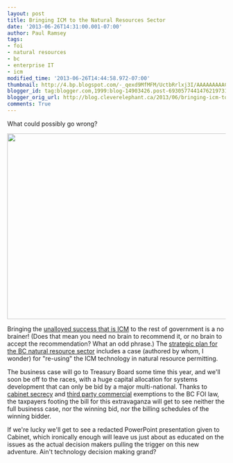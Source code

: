 ```yaml
---
layout: post
title: Bringing ICM to the Natural Resources Sector
date: '2013-06-26T14:31:00.001-07:00'
author: Paul Ramsey
tags:
- foi
- natural resources
- bc
- enterprise IT
- icm
modified_time: '2013-06-26T14:44:58.972-07:00'
thumbnail: http://4.bp.blogspot.com/-_qexd9MfMFM/UctbRrlxj3I/AAAAAAAAAC4/4keAPhcNiRM/s72-c/screenshot_01.png
blogger_id: tag:blogger.com,1999:blog-14903426.post-6930577441476219731
blogger_orig_url: http://blog.cleverelephant.ca/2013/06/bringing-icm-to-natural-resources-sector.html
comments: True
---
```


What could possibly go wrong?

<img border="0" height="428" src="http://4.bp.blogspot.com/-_qexd9MfMFM/UctbRrlxj3I/AAAAAAAAAC4/4keAPhcNiRM/s640/screenshot_01.png" width="640" />

Bringing the [unalloyed success that is ICM](/2012/06/more-icm.html)&nbsp;to the rest of government is a no brainer! (Does that mean you need no brain to recommend it, or no brain to accept the recommendation? What an odd phrase.) The [strategic plan for the BC natural resource sector](http://docs.openinfo.gov.bc.ca/D8188512A_Response_Package_MOE-2011-00242.PDF) includes a case (authored by whom, I wonder) for "re-using" the ICM technology in natural resource permitting.

The business case will go to Treasury Board some time this year, and we'll soon be off to the races, with a huge capital allocation for systems development that can only be bid by a major multi-national. Thanks to [cabinet secrecy](http://www.bclaws.ca/EPLibraries/bclaws_new/document/LOC/freeside/--%20F%20--/Freedom%20of%20Information%20and%20Protection%20of%20Privacy%20Act%20RSBC%201996%20c.%20165/00_Act/96165_02.xml#section12) and [third party commercial](http://www.bclaws.ca/EPLibraries/bclaws_new/document/LOC/freeside/--%20F%20--/Freedom%20of%20Information%20and%20Protection%20of%20Privacy%20Act%20RSBC%201996%20c.%20165/00_Act/96165_02.xml#section21) exemptions to the BC FOI law, the taxpayers footing the bill for this extravaganza will get to see neither the full business case, nor the winning bid, nor the billing schedules of the winning bidder.

If we're lucky we'll get to see a redacted PowerPoint presentation given to Cabinet, which ironically enough will leave us just about as educated on the issues as the actual decision makers pulling the trigger on this new adventure. Ain't technology decision making grand?


